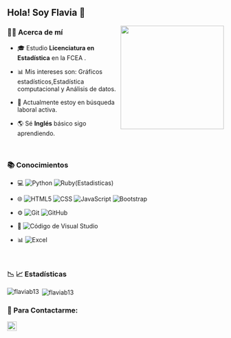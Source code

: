  <h2>   Hola! Soy Flavia 👋 </h2>  

<img align='right' src="https://vectr.com/tmp/cpfP2DZJc/b46tEvThv.svg?width=608&height=558&select=blrcfjSNU" width="240" height="240"></img>

  
<h3> 👩‍💻 Acerca de mí </h3>

- 🎓  Estudio **Licenciatura en Estadística** en la FCEA . 
<!-- - 🎓  En el 2022 comenzaré a estudiar de **Maestria en Estadística Matemáticas**. -->
- 📊 Mis intereses son: Gráficos estadísticos,Estadística computacional y Análisis de datos.
- 💼  Actualmente estoy en búsqueda laboral activa.

- 🌎  Sé  **Inglés** básico sigo aprendiendo.
 
 <br>
 
 <h3> 📚 Conocimientos </h3>
  
 <div>
  
- 💻 
  ![Python](https://img.shields.io/badge/-Python-333333?style=flat&logo=python) 
  ![Ruby(Estadisticas)](https://img.shields.io/badge/-R-333333?style=flat&logo=R&logoColor=276DC3)
  
- 🌐 
  ![HTML5](https://img.shields.io/badge/-HTML5-333333?style=flat&logo=HTML5)
  ![CSS](https://img.shields.io/badge/-CSS-333333?style=flat&logo=CSS3&logoColor=1572B6)
  ![JavaScript](https://img.shields.io/badge/-JavaScript-333333?style=flat&logo=javascript)
  ![Bootstrap](https://img.shields.io/badge/-Bootstrap-333333?style=flat&logo=bootstrap&logoColor=563D7C)
  
  
- ⚙️ 
  ![Git](https://img.shields.io/badge/-Git-333333?style=flat&logo=git)
  ![GitHub](https://img.shields.io/badge/-GitHub-333333?style=flat&logo=github)
  
- 🔧 
  ![Código de Visual Studio](https://img.shields.io/badge/-Visual%20Studio%20Code-333333?style=flat&logo=visual-studio-code&logoColor=007ACC)

  
- 📊
  ![Excel](https://img.shields.io/badge/-Excel-333333?style=flat&logo=Excel)
</div>

<br>
<h3>📉 📈 Estadísticas </h3>

<p><img align="left" src="https://github-readme-stats.vercel.app/api/top-langs?username=flaviab13&show_icons=true&locale=en&layout=compact" alt="flaviab13" /></p>

<p>&nbsp;<img align="center" src="https://github-readme-stats.vercel.app/api?username=flaviab13&show_icons=true&locale=en" alt="flaviab13" /></p>

<h3> 📩 Para Contactarme:  </h3>
 
<a href="mailto:flaviam1301@gmail.com">
    <img align="left" alt="GMail" width="22px" src="https://user-images.githubusercontent.com/49066075/131904351-a3f6d7d7-af6f-4573-b501-55e135cee498.png" />
</a>


<!--
**Flaviab13/Flaviab13** is a ✨ _special_ ✨ repository because its `README.md` (this file) appears on your GitHub profile.

Here are some ideas to get you started:

- 🔭 I’m currently working on ...
- 🌱 I’m currently learning ...
- 👯 I’m looking to collaborate on ...
- 🤔 I’m looking for help with ...
- 💬 Ask me about ...
- 📫 How to reach me: ...
- 😄 Pronouns: ...
- ⚡ Fun fact: ...
-->
